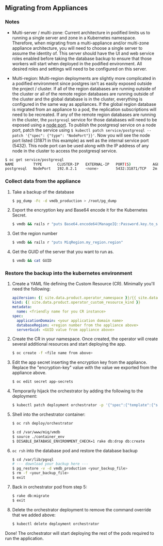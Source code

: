 ## Migrating from Appliances

### Notes

- Multi-server / multi-zone:
  Current architecture in podified limits us to running a single server and zone in a Kubernetes namespace.
  Therefore, when migrating from a multi-appliance and/or multi-zone appliance architecture, you will need to choose a single server to assume the identity of.
  This server should have the UI and web service roles enabled before taking the database backup to ensure that those workers will start when deployed in the podified environment.
  All desired roles and settings will need to be configured on this server.

- Multi-region:
  Multi-region deployments are slightly more complicated in a podified environment since postgres isn't as easily exposed outside the project / cluster.
  If all of the region databases are running outside of the cluster or all of the remote region databases are running outside of the cluster and the global database is in the cluster, everything is configured in the same way as appliances.
  If the global region database is migrated from an appliance to a pod, the replication subscriptions will need to be recreated.
  If any of the remote region databases are running in the cluster, the `postgresql` service for those databases will need to be exposed using a [node port](https://kubernetes.io/docs/concepts/services-networking/service/#nodeport).
  To publish the postgresql service on a node port, patch the service using `$ kubectl patch service/postgresql --patch '{"spec": {"type": "NodePort"}}'`.
  Now you will see the node port listed (31871 in this example) as well as the internal service port (5432).  This node port can be used along with the IP address of any node in the cluster to access the postgresql service.

```bash
$ oc get service/postgresql
NAME         TYPE       CLUSTER-IP   EXTERNAL-IP   PORT(S)          AGE
postgresql   NodePort   192.0.2.1    <none>        5432:31871/TCP   2m
```

### Collect data from the appliance
1. Take a backup of the database

   ```bash
   $ pg_dump -Fc -d vmdb_production > /root/pg_dump
   ```

2. Export the encryption key and Base64 encode it for the Kubernetes Secret.

   ```bash
   $ vmdb && rails r "puts Base64.encode64(ManageIQ::Password.key.to_s)"
   ```

3. Get the region number

   ```bash
   $ vmdb && rails r "puts MiqRegion.my_region.region"
   ```

4. Get the GUID of the server that you want to run as.

   ```bash
   $ vmdb && cat GUID
   ```

### Restore the backup into the kubernetes environment
1. Create a YAML file defining the Custom Resource (CR). Minimally you'll need the following:

   ```yaml
   apiVersion: {{ site.data.product.operator_namespace }}/{{ site.data.product.operator_api_version }}
   kind: {{ site.data.product.operator_custom_resource_kind }}
   metadata:
     name: <friendly name for you CR instance>
   spec:
     applicationDomain: <your application domain name>
     databaseRegion: <region number from the appliance above>
     serverGuid: <GUID value from appliance above>
   ```

2. Create the CR in your namespace. Once created, the operator will create several additional resources and start deploying the app.

   ```bash
   $ oc create -f <file name from above>
   ```

3. Edit the app secret inserting the encryption key from the appliance. Replace the "encryption-key" value with the value we exported from the appliance above.

   ```bash
   $ oc edit secret app-secrets
   ```

4. Temporarily hijack the orchestrator by adding the following to the deployment:

   ```bash
   $ kubectl patch deployment orchestrator -p '{"spec":{"template":{"spec":{"containers":[{"name":"orchestrator","command":["sleep", "1d"]}]}}}}'
   ```

5. Shell into the orchestrator container:

   ```bash
   $ oc rsh deploy/orchestrator

   $ cd /var/www/miq/vmdb
   $ source ./container_env
   $ DISABLE_DATABASE_ENVIRONMENT_CHECK=1 rake db:drop db:create
   ```

6. `oc rsh` into the database pod and restore the database backup

   ```bash
   $ cd /var/lib/pgsql
   # --- download your backup here ---
   $ pg_restore -v -d vmdb_production <your_backup_file>
   $ rm -f <your_backup_file>
   $ exit
   ```

7. Back in orchestrator pod from step 5:

   ```bash
   $ rake db:migrate
   $ exit
   ```

8. Delete the orchestrator deployment to remove the command override that we added above:

   ```bash
   $ kubectl delete deployment orchestrator
   ```

Done! The orchestrator will start deploying the rest of the pods required to run the application.

